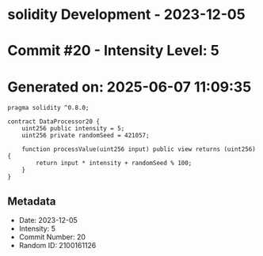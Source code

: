 ﻿# solidity Development - 2023-12-05
# Commit #20 - Intensity Level: 5
# Generated on: 2025-06-07 11:09:35
```solidity
pragma solidity ^0.8.0;

contract DataProcessor20 {
    uint256 public intensity = 5;
    uint256 private randomSeed = 421057;

    function processValue(uint256 input) public view returns (uint256) {
        return input * intensity + randomSeed % 100;
    }
}
```
## Metadata
- Date: 2023-12-05
- Intensity: 5
- Commit Number: 20
- Random ID: 2100161126
